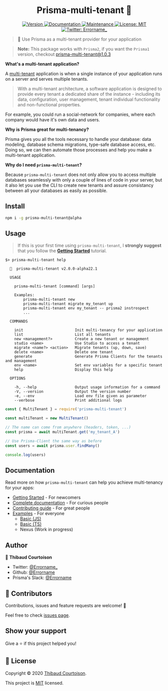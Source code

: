 <h1 align="center">Prisma-multi-tenant 🧭</h1>
<p align="center">
  <a href="https://www.npmjs.com/package/prisma-multi-tenant">
    <img alt="Version" src="https://img.shields.io/npm/v/prisma-multi-tenant.svg">
  </a>
  <a href="https://github.com/Errorname/prisma-multi-tenant#readme">
    <img alt="Documentation" src="https://img.shields.io/badge/documentation-yes-brightgreen.svg" target="_blank" />
  </a>
  <a href="https://github.com/Errorname/prisma-multi-tenant/graphs/commit-activity">
    <img alt="Maintenance" src="https://img.shields.io/badge/Maintained%3F-yes-green.svg" target="_blank" />
  </a>
  <a href="https://github.com/Errorname/prisma-multi-tenant/blob/master/LICENSE">
    <img alt="License: MIT" src="https://img.shields.io/badge/License-MIT-yellow.svg" target="_blank" />
  </a>
  <a href="https://twitter.com/Errorname_">
    <img alt="Twitter: Errorname_" src="https://img.shields.io/twitter/follow/Errorname_.svg?style=social" target="_blank" />
  </a>
</p>

> 🧭 Use Prisma as a multi-tenant provider for your application

> **Note:** This package works with `Prisma2`, if you want the `Prisma1` version, checkout [prisma-multi-tenant@1.0.3](https://github.com/Errorname/prisma-multi-tenant/tree/v1.0.3)

**What's a multi-tenant application?**

A [multi-tenant](https://en.wikipedia.org/wiki/Multitenancy) application is when a single instance of your application runs on a server and serves multiple tenants.

> With a multi-tenant architecture, a software application is designed to provide every tenant a dedicated share of the instance - including its data, configuration, user management, tenant individual functionality and non-functional properties.

For example, you could run a social-network for companies, where each company would have it's own data and users.

**Why is Prisma great for multi-tenancy?**

Prisma gives you all the tools necessary to handle your database: data modeling, database schema migrations, type-safe database access, etc. Doing so, we can then automate those processes and help you make a multi-tenant application.

**Why do I need `prisma-multi-tenant`?**

Because `prisma-multi-tenant` does not only allow you to access multiple databases seamlessly with only a couple of lines of code in your server, but it also let you use the CLI to create new tenants and assure consistancy between all your databases as easily as possible.

## Install

```sh
npm i -g prisma-multi-tenant@alpha
```

## Usage

> If this is your first time using `prisma-multi-tenant`, I **strongly suggest** that you follow the [**Getting Started**](/docs/Getting_Started.md) tutorial.

```
$> prisma-multi-tenant help

  🧭  prisma-multi-tenant v2.0.0-alpha22.1

  USAGE

    prisma-multi-tenant [command] [args]

    Examples:
        prisma-multi-tenant new
        prisma-multi-tenant migrate my_tenant up
        prisma-multi-tenant env my_tenant -- prisma2 instrospect
        ...

  COMMANDS

    init                       Init multi-tenancy for your application
    list                       List all tenants
    new <management?>          Create a new tenant or management
    studio <name>              Use Studio to access a tenant
    migrate <name?> <action>   Migrate tenants (up, down, save)
    delete <name>              Delete one tenant
    generate                   Generate Prisma Clients for the tenants and management
    env <name>                 Set env variables for a specific tenant
    help                       Display this help

  OPTIONS

    -h, --help                 Output usage information for a command
    -V, --version              Output the version number
    -e, --env                  Load env file given as parameter
    --verbose                  Print additional logs
```

```js
const { MultiTenant } = require('prisma-multi-tenant')

const multiTenant = new MultiTenant()

// The name can come from anywhere (headers, token, ...)
const prisma = await multiTenant.get('my_tenant_A')

// Use Prisma-Client the same way as before
const users = await prisma.user.findMany()

console.log(users)
```

## Documentation

Read more on how `prisma-multi-tenant` can help you achieve multi-tenancy for your apps:

- [Getting Started](/docs/Getting_Started.md) - For newcomers
- [Complete documentation](/docs/Complete_Documentation.md) - For curious people
- [Contributing guide](/docs/Contributing_Guide.md) - For great people
- [Examples](/docs/examples) - For everyone
  - [Basic (JS)](/docs/examples/basic-js)
  - [Basic (TS)](/docs/examples/basic-js)
  - Nexus (Work in progress)

## Author

👤 **Thibaud Courtoison**

- Twitter: [@Errorname\_](https://twitter.com/Errorname_)
- Github: [@Errorname](https://github.com/Errorname)
- Prisma's Slack: [@Errorname](https://slack.prisma.io/)

## 🤝 Contributors

Contributions, issues and feature requests are welcome! 🙌

Feel free to check [issues page](https://github.com/Errorname/prisma-multi-tenant/issues).

## Show your support

Give a ⭐️ if this project helped you!

## 📝 License

Copyright © 2020 [Thibaud Courtoison](https://github.com/Errorname).

This project is [MIT](https://github.com/Errorname/prisma-multi-tenant/blob/master/LICENSE) licensed.
